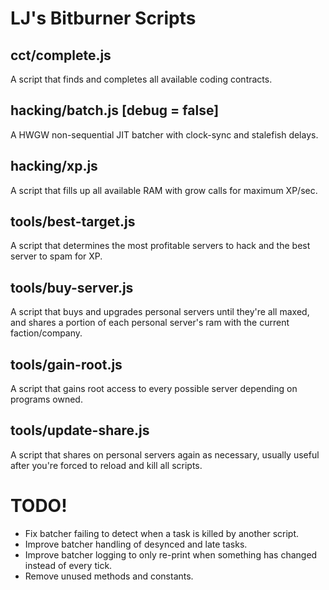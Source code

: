 # LJ's Bitburner Scripts

## cct/complete.js

A script that finds and completes all available coding contracts.

## hacking/batch.js <target> [debug = false]

A HWGW non-sequential JIT batcher with clock-sync and stalefish delays.

## hacking/xp.js

A script that fills up all available RAM with grow calls for maximum XP/sec.

## tools/best-target.js

A script that determines the most profitable servers to hack and the best server to spam for XP.

## tools/buy-server.js

A script that buys and upgrades personal servers until they're all maxed, and shares a portion of each personal server's ram with the current faction/company.

## tools/gain-root.js

A script that gains root access to every possible server depending on programs owned.

## tools/update-share.js

A script that shares on personal servers again as necessary, usually useful after you're forced to reload and kill all scripts.

# TODO!

 * Fix batcher failing to detect when a task is killed by another script.
 * Improve batcher handling of desynced and late tasks.
 * Improve batcher logging to only re-print when something has changed instead of every tick.
 * Remove unused methods and constants.